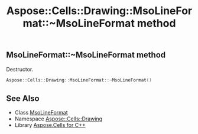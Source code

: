 ﻿---
title: Aspose::Cells::Drawing::MsoLineFormat::~MsoLineFormat method
linktitle: ~MsoLineFormat
second_title: Aspose.Cells for C++ API Reference
description: 'Aspose::Cells::Drawing::MsoLineFormat::~MsoLineFormat method. Destructor in C++.'
type: docs
weight: 200
url: /cpp/aspose.cells.drawing/msolineformat/~msolineformat/
---
## MsoLineFormat::~MsoLineFormat method


Destructor.

```cpp
Aspose::Cells::Drawing::MsoLineFormat::~MsoLineFormat()
```

## See Also

* Class [MsoLineFormat](../)
* Namespace [Aspose::Cells::Drawing](../../)
* Library [Aspose.Cells for C++](../../../)
